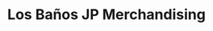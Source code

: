 ---
title: "Los Baños JP Merchandising"
url: /los-banos/los-banos-jp-merchandising/
shop: Eisenwaren
---